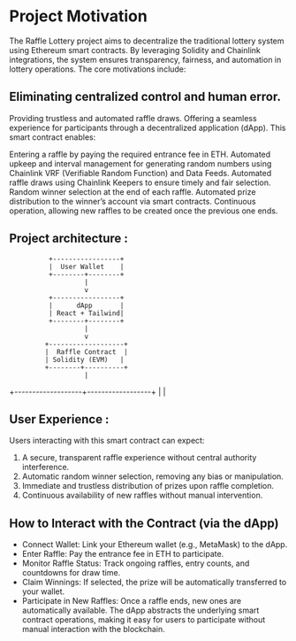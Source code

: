 # Project Motivation
The Raffle Lottery project aims to decentralize the traditional lottery system using Ethereum smart contracts. By leveraging Solidity and Chainlink integrations, the system ensures transparency, fairness, and automation in lottery operations. The core motivations include:

## Eliminating centralized control and human error.
Providing trustless and automated raffle draws.
Offering a seamless experience for participants through a decentralized application (dApp).
This smart contract enables:

Entering a raffle by paying the required entrance fee in ETH.
Automated upkeep and interval management for generating random numbers using Chainlink VRF (Verifiable Random Function) and Data Feeds.
Automated raffle draws using Chainlink Keepers to ensure timely and fair selection.
Random winner selection at the end of each raffle.
Automated prize distribution to the winner’s account via smart contracts.
Continuous operation, allowing new raffles to be created once the previous one ends.

## Project architecture :
              +-----------------+
              |  User Wallet    |
              +--------+--------+
                       |
                       v
              +-----------------+
              |      dApp       |
              | React + Tailwind|
              +--------+--------+
                       |
                       v
             +-------------------+
             |  Raffle Contract  |
             | Solidity (EVM)   |
             +--------+----------+
                       |
   +-------------------+------------------+
   |                                      |


## User Experience : 
Users interacting with this smart contract can expect:

1. A secure, transparent raffle experience without central authority interference.
2. Automatic random winner selection, removing any bias or manipulation.
3. Immediate and trustless distribution of prizes upon raffle completion.
4. Continuous availability of new raffles without manual intervention.

## How to Interact with the Contract (via the dApp)
- Connect Wallet: Link your Ethereum wallet (e.g., MetaMask) to the dApp.
- Enter Raffle: Pay the entrance fee in ETH to participate.
- Monitor Raffle Status: Track ongoing raffles, entry counts, and countdowns for draw time.
- Claim Winnings: If selected, the prize will be automatically transferred to your wallet.
- Participate in New Raffles: Once a raffle ends, new ones are automatically available.
The dApp abstracts the underlying smart contract operations, making it easy for users to participate without manual interaction with the blockchain.